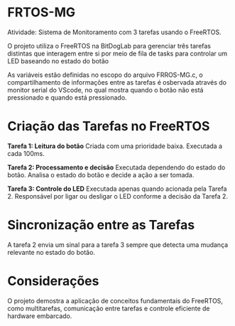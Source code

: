 # FRTOS-MG
Atividade: Sistema de Monitoramento com 3 tarefas usando o FreeRTOS.

O projeto utiliza o FreeRTOS na BitDogLab para gerenciar três tarefas distintas que interagem entre si por meio de fila de tasks para controlar um LED baseando no estado do botão

As variáveis estão definidas no escopo do arquivo FRROS-MG.c, o compartilhamento de informações entre as tarefas é osbervada através do monitor serial do VScode, no qual mostra quando o botão
não está pressionado e quando está pressionado.

# Criação das Tarefas no FreeRTOS

**Tarefa 1: Leitura do botão**
Criada com uma prioridade baixa.
Executada a cada 100ms.

**Tarefa 2: Processamento e decisão**
Executada dependendo do estado do botão.
Analisa o estado do botão e decide a ação a ser tomada.

**Tarefa 3: Controle do LED**
Executada apenas quando acionada pela Tarefa 2.
Responsável por ligar ou desligar o LED conforme a decisão da Tarefa 2.

# Sincronização entre as Tarefas
A tarefa 2 envia um sinal para a tarefa 3 sempre que detecta uma mudança relevante no estado do botão.

# Considerações
O projeto demostra a aplicação de conceitos fundamentais do FreeRTOS, como multitarefas, comunicação entre tarefas e controle eficiente de hardware embarcado.
